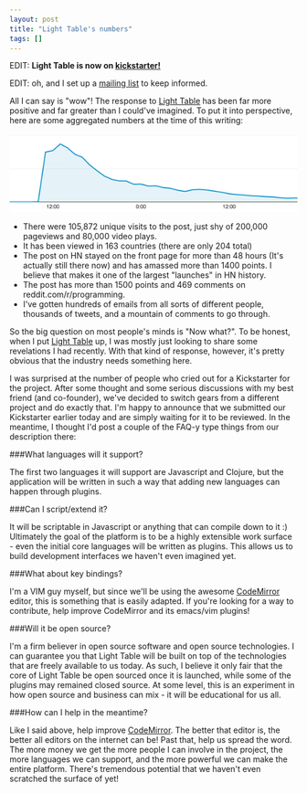 ```yaml
---
layout: post
title: "Light Table's numbers"
tags: []
---
```


EDIT: **Light Table is now on [kickstarter!][ks]**

EDIT: oh, and I set up a [mailing list](http://groups.google.com/group/light-table) to keep informed.

All I can say is "wow"! The response to [Light Table][lt] has been far more positive and far greater than I could've imagined. To put it into perspective, here are some aggregated numbers at the time of this writing:

![zomg traffic](/images/lightable/trafficgraph.png)

* There were 105,872 unique visits to the post, just shy of 200,000 pageviews and 80,000 video plays.
* It has been viewed in 163 countries (there are only 204 total)
* The post on HN stayed on the front page for more than 48 hours (It's actually still there now) and has amassed more than 1400 points. I believe that makes it one of the largest "launches" in HN history.
* The post has more than 1500 points and 469 comments on reddit.com/r/programming.
* I've gotten hundreds of emails from all sorts of different people, thousands of tweets, and a mountain of comments to go through.

So the big question on most people's minds is "Now what?". To be honest, when I put [Light Table][lt] up, I was mostly just looking to share some revelations I had recently. With that kind of response, however, it's pretty obvious that the industry needs something here.

I was surprised at the number of people who cried out for a Kickstarter for the project. After some thought and some serious discussions with my best friend (and co-founder), we've decided to switch gears from a different project and do exactly that. I'm happy to announce that we submitted our Kickstarter earlier today and are simply waiting for it to be reviewed. In the meantime, I thought I'd post a couple of the FAQ-y type things from our description there:

###What languages will it support?

The first two languages it will support are Javascript and Clojure, but the application will be written in such a way that adding new languages can happen through plugins.

###Can I script/extend it?

It will be scriptable in Javascript or anything that can compile down to it :) Ultimately the goal of the platform is to be a highly extensible work surface - even the initial core languages will be written as plugins. This allows us to build development interfaces we haven't even imagined yet.

###What about key bindings?

I'm a VIM guy myself, but since we'll be using the awesome [CodeMirror][cm] editor, this is something that is easily adapted. If you're looking for a way to contribute, help improve CodeMirror and its emacs/vim plugins!

###Will it be open source?

I'm a firm believer in open source software and open source technologies. I can guarantee you that Light Table will be built on top of the technologies that are freely available to us today. As such, I believe it only fair that the core of Light Table be open sourced once it is launched, while some of the plugins may remained closed source. At some level, this is an experiment in how open source and business can mix - it will be educational for us all.

###How can I help in the meantime?

Like I said above, help improve [CodeMirror][cm]. The better that editor is, the better all editors on the internet can be! Past that, help us spread the word. The more money we get the more people I can involve in the project, the more languages we can support, and the more powerful we can make the entire platform. There's tremendous potential that we haven't even scratched the surface of yet!

[cm]: http://codemirror.net
[lt]: /2012/04/12/light-table---a-new-ide-concept/
[ks]: http://www.kickstarter.com/projects/306316578/light-table
